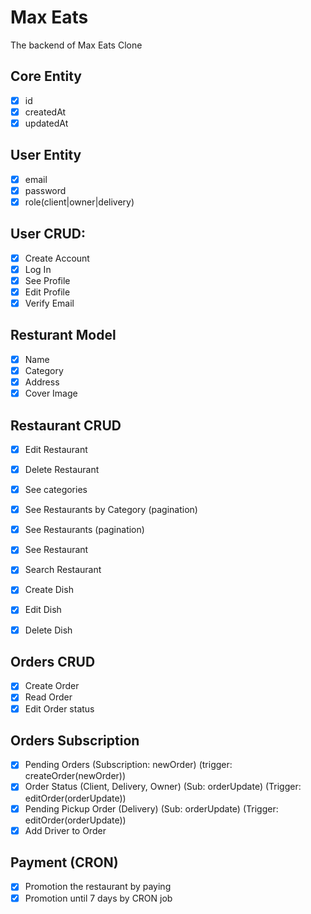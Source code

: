 # Max Eats

The backend of Max Eats Clone

## Core Entity
- [X] id
- [X] createdAt
- [X] updatedAt
  
## User Entity
- [X] email
- [X] password
- [X] role(client|owner|delivery)

## User CRUD:
- [X] Create Account
- [X] Log In
- [X] See Profile
- [X] Edit Profile
- [X] Verify Email

## Resturant Model
- [x] Name
- [x] Category
- [x] Address
- [x] Cover Image

## Restaurant CRUD
- [x] Edit Restaurant
- [x] Delete Restaurant

- [x] See categories
- [x] See Restaurants by Category (pagination)
- [x] See Restaurants (pagination)
- [x] See Restaurant  
- [x] Search Restaurant

- [x] Create Dish
- [x] Edit Dish
- [x] Delete Dish

## Orders CRUD
- [x] Create Order
- [x] Read Order
- [X] Edit Order status
   
## Orders Subscription
- [x] Pending Orders (Subscription: newOrder) (trigger: createOrder(newOrder))
- [x] Order Status (Client, Delivery, Owner) (Sub: orderUpdate) (Trigger: editOrder(orderUpdate))
- [x] Pending Pickup Order (Delivery) (Sub: orderUpdate) (Trigger: editOrder(orderUpdate))
- [x] Add Driver to Order

## Payment (CRON)
- [x] Promotion the restaurant by paying
- [x] Promotion until 7 days by CRON job
